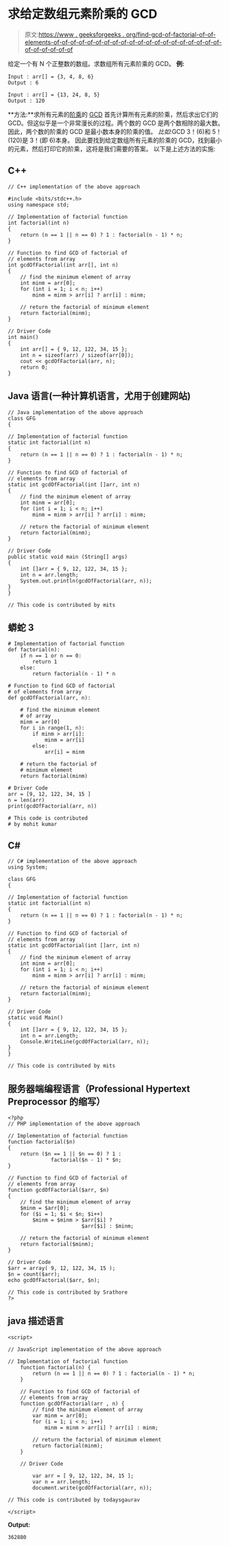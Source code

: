 # 求给定数组元素阶乘的 GCD

> 原文:[https://www . geeksforgeeks . org/find-gcd-of-factorial-of-of-elements-of-of-of-of-of-of-of-of-of-of-of-of-of-of-of-of-of-of-of-of-of-of-of-of-of-of](https://www.geeksforgeeks.org/find-gcd-of-factorial-of-elements-of-given-array/)

给定一个有 N 个正整数的数组。求数组所有元素阶乘的 GCD。
**例:**

```
Input : arr[] = {3, 4, 8, 6}
Output : 6

Input : arr[] = {13, 24, 8, 5}
Output : 120
```

**方法:**求所有元素的[阶乘](https://www.geeksforgeeks.org/program-for-factorial-of-a-number/)的 [GCD](https://www.geeksforgeeks.org/basic-and-extended-euclidean-algorithms/) 首先计算所有元素的阶乘，然后求出它们的 GCD。但这似乎是一个非常漫长的过程。两个数的 GCD 是两个数相除的最大数。因此，两个数的阶乘的 GCD 是最小数本身的阶乘的值。
*比如*:GCD 3！(6)和 5！(120)是 3！(即 6)本身。
因此要找到给定数组所有元素的阶乘的 GCD，找到最小的元素，然后打印它的阶乘，这将是我们需要的答案。
以下是上述方法的实施:

## C++

```
// C++ implementation of the above approach

#include <bits/stdc++.h>
using namespace std;

// Implementation of factorial function
int factorial(int n)
{
    return (n == 1 || n == 0) ? 1 : factorial(n - 1) * n;
}

// Function to find GCD of factorial of
// elements from array
int gcdOfFactorial(int arr[], int n)
{
    // find the minimum element of array
    int minm = arr[0];
    for (int i = 1; i < n; i++)
        minm = minm > arr[i] ? arr[i] : minm;

    // return the factorial of minimum element
    return factorial(minm);
}

// Driver Code
int main()
{
    int arr[] = { 9, 12, 122, 34, 15 };
    int n = sizeof(arr) / sizeof(arr[0]);
    cout << gcdOfFactorial(arr, n);
    return 0;
}
```

## Java 语言(一种计算机语言，尤用于创建网站)

```
// Java implementation of the above approach
class GFG
{

// Implementation of factorial function
static int factorial(int n)
{
    return (n == 1 || n == 0) ? 1 : factorial(n - 1) * n;
}

// Function to find GCD of factorial of
// elements from array
static int gcdOfFactorial(int []arr, int n)
{
    // find the minimum element of array
    int minm = arr[0];
    for (int i = 1; i < n; i++)
        minm = minm > arr[i] ? arr[i] : minm;

    // return the factorial of minimum element
    return factorial(minm);
}

// Driver Code
public static void main (String[] args)
{
    int []arr = { 9, 12, 122, 34, 15 };
    int n = arr.length;
    System.out.println(gcdOfFactorial(arr, n));
}
}

// This code is contributed by mits
```

## 蟒蛇 3

```
# Implementation of factorial function
def factorial(n):
    if n == 1 or n == 0:
        return 1
    else:
        return factorial(n - 1) * n

# Function to find GCD of factorial
# of elements from array
def gcdOfFactorial(arr, n):

    # find the minimum element
    # of array
    minm = arr[0]
    for i in range(1, n):
        if minm > arr[i]:
            minm = arr[i]
        else:
            arr[i] = minm

    # return the factorial of
    # minimum element
    return factorial(minm)

# Driver Code
arr = [9, 12, 122, 34, 15 ]
n = len(arr)
print(gcdOfFactorial(arr, n))

# This code is contributed
# by mohit kumar
```

## C#

```
// C# implementation of the above approach
using System;

class GFG
{

// Implementation of factorial function
static int factorial(int n)
{
    return (n == 1 || n == 0) ? 1 : factorial(n - 1) * n;
}

// Function to find GCD of factorial of
// elements from array
static int gcdOfFactorial(int []arr, int n)
{
    // find the minimum element of array
    int minm = arr[0];
    for (int i = 1; i < n; i++)
        minm = minm > arr[i] ? arr[i] : minm;

    // return the factorial of minimum element
    return factorial(minm);
}

// Driver Code
static void Main()
{
    int []arr = { 9, 12, 122, 34, 15 };
    int n = arr.Length;
    Console.WriteLine(gcdOfFactorial(arr, n));
}
}

// This code is contributed by mits
```

## 服务器端编程语言（Professional Hypertext Preprocessor 的缩写）

```
<?php
// PHP implementation of the above approach

// Implementation of factorial function
function factorial($n)
{
    return ($n == 1 || $n == 0) ? 1 :
              factorial($n - 1) * $n;
}

// Function to find GCD of factorial of
// elements from array
function gcdOfFactorial($arr, $n)
{
    // find the minimum element of array
    $minm = $arr[0];
    for ($i = 1; $i < $n; $i++)
        $minm = $minm > $arr[$i] ?
                        $arr[$i] : $minm;

    // return the factorial of minimum element
    return factorial($minm);
}

// Driver Code
$arr = array( 9, 12, 122, 34, 15 );
$n = count($arr);
echo gcdOfFactorial($arr, $n);

// This code is contributed by Srathore
?>
```

## java 描述语言

```
<script>

// JavaScript implementation of the above approach   

// Implementation of factorial function
    function factorial(n) {
        return (n == 1 || n == 0) ? 1 : factorial(n - 1) * n;
    }

    // Function to find GCD of factorial of
    // elements from array
    function gcdOfFactorial(arr , n) {
        // find the minimum element of array
        var minm = arr[0];
        for (i = 1; i < n; i++)
            minm = minm > arr[i] ? arr[i] : minm;

        // return the factorial of minimum element
        return factorial(minm);
    }

    // Driver Code

        var arr = [ 9, 12, 122, 34, 15 ];
        var n = arr.length;
        document.write(gcdOfFactorial(arr, n));

// This code is contributed by todaysgaurav

</script>
```

**Output:** 

```
362880
```
